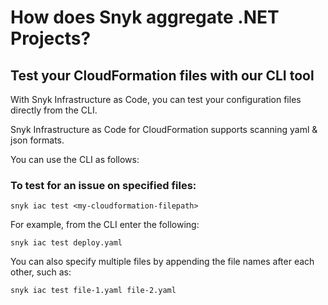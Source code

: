 # How does Snyk aggregate .NET Projects?

## Test your CloudFormation files with our CLI tool

With Snyk Infrastructure as Code, you can test your configuration files directly from the CLI.

Snyk Infrastructure as Code for CloudFormation supports scanning yaml & json formats.

You can use the CLI as follows:

### To test for an issue on specified files:

```text
snyk iac test <my-cloudformation-filepath>
```

For example, from the CLI enter the following:

```text
snyk iac test deploy.yaml
```

You can also specify multiple files by appending the file names after each other, such as:

```text
snyk iac test file-1.yaml file-2.yaml
```

